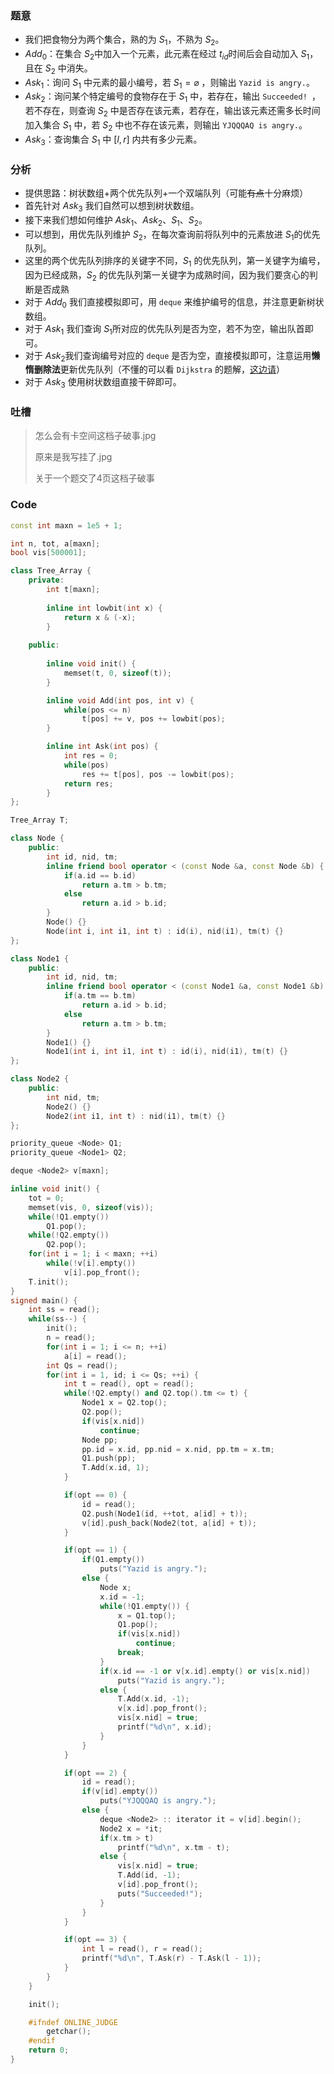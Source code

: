 ### 题意

- 我们把食物分为两个集合，熟的为 $S_1$，不熟为 $S_2$。
- $Add_0$​​：在集合 $S_2$​​ 中加入一个元素，此元素在经过 $t_{id}$​​ 时间后会自动加入 $S_1$​​，且在 $S_2$​​ 中消失。
- $Ask_1$：询问 $S_1$ 中元素的最小编号，若 $S_1 = \varnothing$ ，则输出 `Yazid is angry.`。
- $Ask_2$：询问某个特定编号的食物存在于 $S_1$ 中，若存在，输出 `Succeeded! `，若不存在，则查询 $S_2$ 中是否存在该元素，若存在，输出该元素还需多长时间加入集合 $S_1$ 中，若 $S_2$ 中也不存在该元素，则输出 `YJQQQAQ is angry.`。
- $Ask_3$​：查询集合 $S_1$​ 中 $[l,r]$ 内共有多少元素。

### 分析

- 提供思路：树状数组+两个优先队列+一个双端队列（可能~~有点~~十分麻烦）
- 首先针对 $Ask_3$ 我们自然可以想到树状数组。
- 接下来我们想如何维护 $Ask_1$、$Ask_2$、$S_1$、$S_2$。
- 可以想到，用优先队列维护 $S_2$​，在每次查询前将队列中的元素放进 $S_1$​ 的优先队列。
- 这里的两个优先队列排序的关键字不同，$S_1$ 的优先队列，第一关键字为编号，因为已经成熟，$S_2$ 的优先队列第一关键字为成熟时间，因为我们要贪心的判断是否成熟
- 对于 $Add_0$ 我们直接模拟即可，用 `deque` 来维护编号的信息，并注意更新树状数组。
- 对于 $Ask_1$ 我们查询 $S_1$​ 所对应的优先队列是否为空，若不为空，输出队首即可。
- 对于 $Ask_2$​ 我们查询编号对应的 `deque` 是否为空，直接模拟即可，注意运用**懒惰删除法**更新优先队列（不懂的可以看 `Dijkstra` 的题解，[这边请](https://www.luogu.com.cn/problem/solution/P4779)）
- 对于 $Ask_3$ 使用树状数组直接干碎即可。

### 吐槽

> 怎么会有卡空间这档子破事.jpg
>
> 原来是我写挂了.jpg
>
> 关于一个题交了4页这档子破事

### Code

```cpp
const int maxn = 1e5 + 1;

int n, tot, a[maxn];
bool vis[500001];

class Tree_Array {
    private:
        int t[maxn];
        
        inline int lowbit(int x) {
            return x & (-x);
        }
    
    public:
        
        inline void init() {
            memset(t, 0, sizeof(t));
        }

        inline void Add(int pos, int v) {
            while(pos <= n)
                t[pos] += v, pos += lowbit(pos);
        }

        inline int Ask(int pos) {
            int res = 0;
            while(pos)
                res += t[pos], pos -= lowbit(pos);
            return res;
        }
};

Tree_Array T;

class Node {
    public:
        int id, nid, tm;
        inline friend bool operator < (const Node &a, const Node &b) {
            if(a.id == b.id)
                return a.tm > b.tm;
            else
                return a.id > b.id;
        }
        Node() {}
        Node(int i, int i1, int t) : id(i), nid(i1), tm(t) {}
};

class Node1 {
    public:
        int id, nid, tm;
        inline friend bool operator < (const Node1 &a, const Node1 &b) {
            if(a.tm == b.tm)
                return a.id > b.id;
            else
                return a.tm > b.tm;
        }
        Node1() {}
        Node1(int i, int i1, int t) : id(i), nid(i1), tm(t) {}
};

class Node2 {
    public:
        int nid, tm;
        Node2() {}
        Node2(int i1, int t) : nid(i1), tm(t) {}
};

priority_queue <Node> Q1;
priority_queue <Node1> Q2;

deque <Node2> v[maxn];

inline void init() {
    tot = 0;
    memset(vis, 0, sizeof(vis));
    while(!Q1.empty())
        Q1.pop();
    while(!Q2.empty())
        Q2.pop();
    for(int i = 1; i < maxn; ++i)
    	while(!v[i].empty())
    		v[i].pop_front();
    T.init();
}
signed main() {
    int ss = read();
    while(ss--) {
        init();
        n = read();
        for(int i = 1; i <= n; ++i)
            a[i] = read();
        int Qs = read();
        for(int i = 1, id; i <= Qs; ++i) {
            int t = read(), opt = read();
            while(!Q2.empty() and Q2.top().tm <= t) {
                Node1 x = Q2.top();
                Q2.pop();
                if(vis[x.nid])
                    continue;
                Node pp;
                pp.id = x.id, pp.nid = x.nid, pp.tm = x.tm;
                Q1.push(pp);
                T.Add(x.id, 1);
            }

            if(opt == 0) {
                id = read();
                Q2.push(Node1(id, ++tot, a[id] + t));
                v[id].push_back(Node2(tot, a[id] + t));
            }

            if(opt == 1) {
                if(Q1.empty())
                    puts("Yazid is angry.");
                else {
                    Node x;
                    x.id = -1;
                    while(!Q1.empty()) {
                        x = Q1.top();
                        Q1.pop();
                        if(vis[x.nid])
                            continue;
                        break;
                    }
                    if(x.id == -1 or v[x.id].empty() or vis[x.nid])
                        puts("Yazid is angry.");
                    else {
                        T.Add(x.id, -1);
                        v[x.id].pop_front();
                        vis[x.nid] = true;
                        printf("%d\n", x.id);
                    }
                }
            }

            if(opt == 2) {
                id = read();
                if(v[id].empty())
                    puts("YJQQQAQ is angry.");
                else {
                    deque <Node2> :: iterator it = v[id].begin();
                    Node2 x = *it;
                    if(x.tm > t)
                        printf("%d\n", x.tm - t);
                    else {
                        vis[x.nid] = true;
                        T.Add(id, -1);
                        v[id].pop_front();
                        puts("Succeeded!");
                    }
                }
            }

            if(opt == 3) {
                int l = read(), r = read();
                printf("%d\n", T.Ask(r) - T.Ask(l - 1));
            }
        }
    }

	init();

    #ifndef ONLINE_JUDGE
        getchar();
    #endif
    return 0;
}
```

